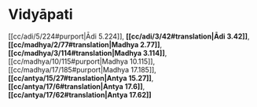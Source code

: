 # Vidyāpati

[[cc/adi/5/224#purport|Ādi 5.224]], **[[cc/adi/3/42#translation|Ādi 3.42]]**, **[[cc/madhya/2/77#translation|Madhya 2.77]]**, **[[cc/madhya/3/114#translation|Madhya 3.114]]**, [[cc/madhya/10/115#purport|Madhya 10.115]], [[cc/madhya/17/185#purport|Madhya 17.185]], **[[cc/antya/15/27#translation|Antya 15.27]]**, **[[cc/antya/17/6#translation|Antya 17.6]]**, **[[cc/antya/17/62#translation|Antya 17.62]]**

